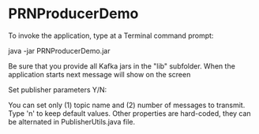 # PRNProducerDemo
To invoke the application, type at a Terminal command prompt:

java -jar PRNProducerDemo.jar

Be sure that you provide all Kafka jars in the "lib" subfolder. 
When the application starts next message will show on the screen

Set publisher parameters Y/N:

You can set only (1) topic name and (2) number of messages to transmit. Type 'n' to keep default values. Other properties are hard-coded, they can be alternated in PublisherUtils.java file.
